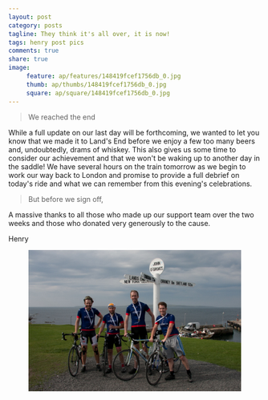 ```yaml
---
layout: post
category: posts
tagline: They think it's all over, it is now!
tags: henry post pics
comments: true
share: true
image: 
     feature: ap/features/148419fcef1756db_0.jpg
     thumb: ap/thumbs/148419fcef1756db_0.jpg
     square: ap/square/148419fcef1756db_0.jpg
---
```

> We reached the end

While a full update on our last day will be forthcoming, we wanted to let
you know that we made it to Land's End before we enjoy a few too many beers
and, undoubtedly, drams of whiskey. This also gives us some time to
consider our achievement and that we won't be waking up to another day in
the saddle! We have several hours on the train tomorrow as we begin to work
our way back to London and promise to provide a full debrief on today's
ride and what we can remember from this evening's celebrations.

> But before we sign off,

A massive thanks to all those who made up our support team over the two
weeks and those who donated very generously to the cause.


Henry
<figure class="">
<a href="/images/ap/standard/148419fcef1756db_0.jpg">
<img src="/images/ap/standard/148419fcef1756db_0.jpg">
</a></figure>
